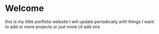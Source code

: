 # Welcome

this is my little portfolio website I will update periodically with things I want to add or more projects or just more UI add ons
